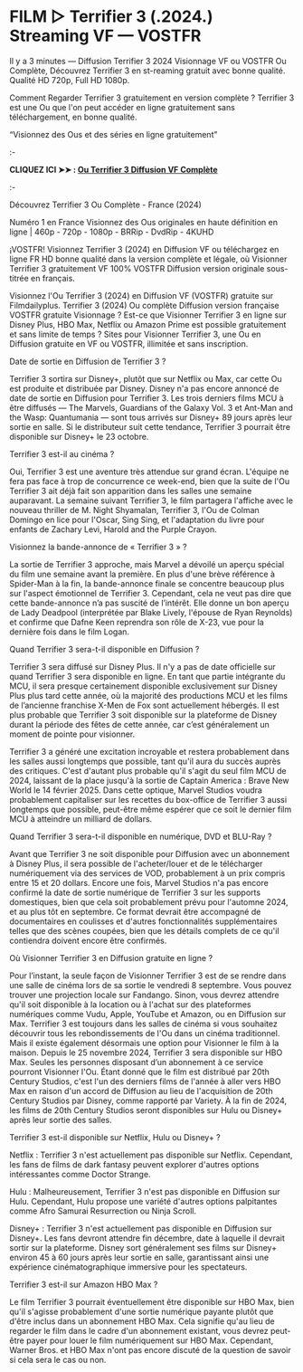 # FILM ▷ Terrifier 3 (.2024.) Streaming VF — VOSTFR
Il y a 3 minutes — Diffusion Terrifier 3 2024 Visionnage VF ou VOSTFR Ou Complète, Découvrez Terrifier 3 en st-reaming gratuit avec bonne qualité. Qualité HD 720p, Full HD 1080p.

Comment Regarder Terrifier 3 gratuitement en version complète ? Terrifier 3 est une Ou que l'on peut accéder en ligne gratuitement sans téléchargement, en bonne qualité.

“Visionnez des Ous et des séries en ligne gratuitement”

:-

**CLIQUEZ ICI ➤➤ : [Ou Terrifier 3 Diffusion VF Complète](https://t.co/ddMOZw1Kv4)**

:-

Découvrez Terrifier 3 Ou Complète - France (2024)

Numéro 1 en France Visionnez des Ous originales en haute définition en ligne | 460p - 720p - 1080p - BRRip - DvdRip - 4KUHD

¡VOSTFR! Visionnez Terrifier 3 (2024) en Diffusion VF ou téléchargez en ligne FR HD bonne qualité dans la version complète et légale, où Visionner Terrifier 3 gratuitement VF 100% VOSTFR Diffusion version originale sous-titrée en français.

Visionnez l'Ou Terrifier 3 (2024) en Diffusion VF (VOSTFR) gratuite sur Filmdailyplus. Terrifier 3 (2024) Ou complète Diffusion version française VOSTFR gratuite Visionnage ? Est-ce que Visionner Terrifier 3 en ligne sur Disney Plus, HBO Max, Netflix ou Amazon Prime est possible gratuitement et sans limite de temps ? Sites pour Visionner Terrifier 3, une Ou en Diffusion gratuite en VF ou VOSTFR, illimitée et sans inscription.

Date de sortie en Diffusion de Terrifier 3 ?

Terrifier 3 sortira sur Disney+, plutôt que sur Netflix ou Max, car cette Ou est produite et distribuée par Disney. Disney n'a pas encore annoncé de date de sortie en Diffusion pour Terrifier 3. Les trois derniers films MCU à être diffusés — The Marvels, Guardians of the Galaxy Vol. 3 et Ant-Man and the Wasp: Quantumania — sont tous arrivés sur Disney+ 89 jours après leur sortie en salle. Si le distributeur suit cette tendance, Terrifier 3 pourrait être disponible sur Disney+ le 23 octobre.

Terrifier 3 est-il au cinéma ?

Oui, Terrifier 3 est une aventure très attendue sur grand écran. L'équipe ne fera pas face à trop de concurrence ce week-end, bien que la suite de l'Ou Terrifier 3 ait déjà fait son apparition dans les salles une semaine auparavant. La semaine suivant Terrifier 3, le film partagera l'affiche avec le nouveau thriller de M. Night Shyamalan, Terrifier 3, l'Ou de Colman Domingo en lice pour l'Oscar, Sing Sing, et l'adaptation du livre pour enfants de Zachary Levi, Harold and the Purple Crayon.

Visionnez la bande-annonce de « Terrifier 3 » ?

La sortie de Terrifier 3 approche, mais Marvel a dévoilé un aperçu spécial du film une semaine avant la première. En plus d'une brève référence à Spider-Man à la fin, la bande-annonce finale se concentre beaucoup plus sur l'aspect émotionnel de Terrifier 3. Cependant, cela ne veut pas dire que cette bande-annonce n’a pas suscité de l’intérêt. Elle donne un bon aperçu de Lady Deadpool (interprétée par Blake Lively, l'épouse de Ryan Reynolds) et confirme que Dafne Keen reprendra son rôle de X-23, vue pour la dernière fois dans le film Logan.

Quand Terrifier 3 sera-t-il disponible en Diffusion ?

Terrifier 3 sera diffusé sur Disney Plus. Il n'y a pas de date officielle sur quand Terrifier 3 sera disponible en ligne. En tant que partie intégrante du MCU, il sera presque certainement disponible exclusivement sur Disney Plus plus tard cette année, où la majorité des productions MCU et les films de l’ancienne franchise X-Men de Fox sont actuellement hébergés. Il est plus probable que Terrifier 3 soit disponible sur la plateforme de Disney durant la période des fêtes de cette année, car c’est généralement un moment de pointe pour visionner.

Terrifier 3 a généré une excitation incroyable et restera probablement dans les salles aussi longtemps que possible, tant qu'il aura du succès auprès des critiques. C'est d'autant plus probable qu'il s'agit du seul film MCU de 2024, laissant de la place jusqu'à la sortie de Captain America : Brave New World le 14 février 2025. Dans cette optique, Marvel Studios voudra probablement capitaliser sur les recettes du box-office de Terrifier 3 aussi longtemps que possible, peut-être même espérer que ce soit le dernier film MCU à atteindre un milliard de dollars.

Quand Terrifier 3 sera-t-il disponible en numérique, DVD et BLU-Ray ?

Avant que Terrifier 3 ne soit disponible pour Diffusion avec un abonnement à Disney Plus, il sera possible de l'acheter/louer et de le télécharger numériquement via des services de VOD, probablement à un prix compris entre 15 et 20 dollars. Encore une fois, Marvel Studios n'a pas encore confirmé la date de sortie numérique de Terrifier 3 sur les supports domestiques, bien que cela soit probablement prévu pour l'automne 2024, et au plus tôt en septembre. Ce format devrait être accompagné de documentaires en coulisses et d'autres fonctionnalités supplémentaires telles que des scènes coupées, bien que les détails complets de ce qu'il contiendra doivent encore être confirmés.

Où Visionner Terrifier 3 en Diffusion gratuite en ligne ?

Pour l’instant, la seule façon de Visionner Terrifier 3 est de se rendre dans une salle de cinéma lors de sa sortie le vendredi 8 septembre. Vous pouvez trouver une projection locale sur Fandango. Sinon, vous devrez attendre qu'il soit disponible à la location ou à l'achat sur des plateformes numériques comme Vudu, Apple, YouTube et Amazon, ou en Diffusion sur Max. Terrifier 3 est toujours dans les salles de cinéma si vous souhaitez découvrir tous les rebondissements de l'Ou dans un cinéma traditionnel. Mais il existe également désormais une option pour Visionner le film à la maison. Depuis le 25 novembre 2024, Terrifier 3 sera disponible sur HBO Max. Seules les personnes disposant d’un abonnement à ce service pourront Visionner l'Ou. Étant donné que le film est distribué par 20th Century Studios, c'est l'un des derniers films de l'année à aller vers HBO Max en raison d'un accord de Diffusion au lieu de l'acquisition de 20th Century Studios par Disney, comme rapporté par Variety. À la fin de 2024, les films de 20th Century Studios seront disponibles sur Hulu ou Disney+ après leur sortie des salles.

Terrifier 3 est-il disponible sur Netflix, Hulu ou Disney+ ?

Netflix : Terrifier 3 n'est actuellement pas disponible sur Netflix. Cependant, les fans de films de dark fantasy peuvent explorer d'autres options intéressantes comme Doctor Strange.

Hulu : Malheureusement, Terrifier 3 n'est pas disponible en Diffusion sur Hulu. Cependant, Hulu propose une variété d'autres options palpitantes comme Afro Samurai Resurrection ou Ninja Scroll.

Disney+ : Terrifier 3 n'est actuellement pas disponible en Diffusion sur Disney+. Les fans devront attendre fin décembre, date à laquelle il devrait sortir sur la plateforme. Disney sort généralement ses films sur Disney+ environ 45 à 60 jours après leur sortie en salle, garantissant ainsi une expérience cinématographique immersive pour les spectateurs.

Terrifier 3 est-il sur Amazon HBO Max ?

Le film Terrifier 3 pourrait éventuellement être disponible sur HBO Max, bien qu'il s'agisse probablement d'une sortie numérique payante plutôt que d'être inclus dans un abonnement HBO Max. Cela signifie qu'au lieu de regarder le film dans le cadre d'un abonnement existant, vous devrez peut-être payer pour louer le film numériquement sur HBO Max. Cependant, Warner Bros. et HBO Max n'ont pas encore discuté de la question de savoir si cela sera le cas ou non.

